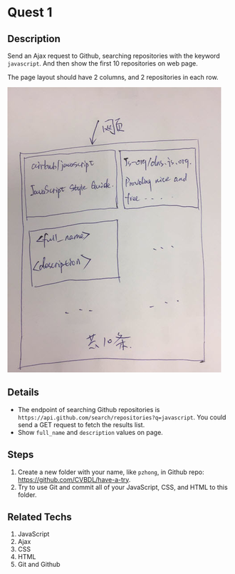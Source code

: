 # Quest 1

## Description

Send an Ajax request to Github, searching repositories with the keyword
`javascript`.
And then show the first 10 repositories on web page.

The page layout should have 2 columns, and 2 repositories in each row.

![Sample](./demo.jpg)

## Details

* The endpoint of searching Github repositories is
  `https://api.github.com/search/repositories?q=javascript`.
  You could send a GET request to fetch the results list.
* Show `full_name` and `description` values on page.

## Steps

1. Create a new folder with your name, like `pzhong`, in Github repo:
  <https://github.com/CVBDL/have-a-try>.
2. Try to use Git and commit all of your JavaScript, CSS, and HTML to this folder.

## Related Techs

1. JavaScript
2. Ajax
3. CSS
4. HTML
5. Git and Github
